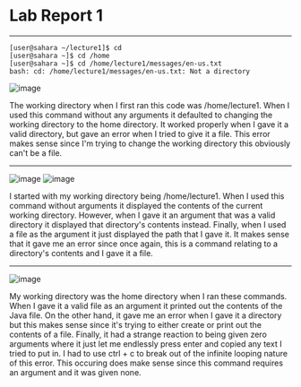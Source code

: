 # Lab Report 1
---
```
[user@sahara ~/lecture1]$ cd
[user@sahara ~]$ cd /home
[user@sahara ~]$ cd /home/lecture1/messages/en-us.txt
bash: cd: /home/lecture1/messages/en-us.txt: Not a directory
```
![image](https://github.com/ssarahjackson/cse15l-lab-reports/assets/46005666/7ce37120-47ac-46e4-b58d-149fd53f6daa)

The working directory when I first ran this code was /home/lecture1. When I used this command without any arguments it defaulted to changing the working directory to the home directory. It worked properly when I gave it a valid directory, but gave an error when I tried to give it a file. This error makes sense since I'm trying to change the working directory this obviously can't be a file.

---
![image](https://github.com/ssarahjackson/cse15l-lab-reports/assets/46005666/9b0d80eb-ccdc-4ea7-be61-3a29456199b3)
![image](https://github.com/ssarahjackson/cse15l-lab-reports/assets/46005666/8075ded8-e498-4102-83ec-b255ff10f267)

I started with my working directory being /home/lecture1. When I used this command without arguments it displayed the contents of the current working directory. However, when I gave it an argument that was a valid directory it displayed that directory's contents instead. Finally, when I used a file as the argument it just displayed the path that I gave it. It makes sense that it gave me an error since once again, this is a command relating to a directory's contents and I gave it a file.

---
![image](https://github.com/ssarahjackson/cse15l-lab-reports/assets/46005666/829dd330-f7e9-42d5-9c94-40fc860b7d77)

My working directory was the home directory when I ran these commands. When I gave it a valid file as an argument it printed out the contents of the Java file. On the other hand, it gave me an error when I gave it a directory but this makes sense since it's trying to either create or print out the contents of a file. Finally, it had a strange reaction to being given zero arguments where it just let me endlessly press enter and copied any text I tried to put in. I had to use ctrl + c to break out of the infinite looping nature of this error. This occuring does make sense since this command requires an argument and it was given none. 
